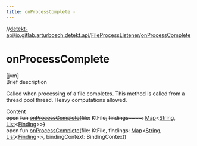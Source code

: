 ```yaml
---
title: onProcessComplete -
---
```

//[detekt-api](../../index.md)/[io.gitlab.arturbosch.detekt.api](../index.md)/[FileProcessListener](index.md)/[onProcessComplete](on-process-complete.md)



# onProcessComplete  
[jvm]  
Brief description  


Called when processing of a file completes. This method is called from a thread pool thread. Heavy computations allowed.

  
Content  
~~open~~ ~~fun~~ [~~onProcessComplete~~](on-process-complete.md)~~(~~~~file~~~~:~~ KtFile~~,~~ ~~findings~~~~:~~ [Map](https://kotlinlang.org/api/latest/jvm/stdlib/kotlin.collections/-map/index.html)<[String](https://kotlinlang.org/api/latest/jvm/stdlib/kotlin/-string/index.html), [List](https://kotlinlang.org/api/latest/jvm/stdlib/kotlin.collections/-list/index.html)<[Finding](../-finding/index.md)>>~~)~~  
open fun [onProcessComplete](on-process-complete.md)(file: KtFile, findings: [Map](https://kotlinlang.org/api/latest/jvm/stdlib/kotlin.collections/-map/index.html)<[String](https://kotlinlang.org/api/latest/jvm/stdlib/kotlin/-string/index.html), [List](https://kotlinlang.org/api/latest/jvm/stdlib/kotlin.collections/-list/index.html)<[Finding](../-finding/index.md)>>, bindingContext: BindingContext)  



